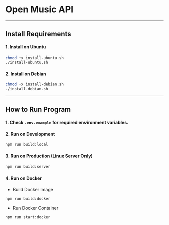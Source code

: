 # Open Music API

---

## Install Requirements

#### 1. Install on Ubuntu

```bash
chmod +x install-ubuntu.sh
./install-ubuntu.sh
```

#### 2. Install on Debian

```bash
chmod +x install-debian.sh
./install-debian.sh
```

---

## How to Run Program

#### 1. Check `.env.example` for required environment variables.

#### 2. Run on Development

```bash
npm run build:local
```

#### 3. Run on Production (Linux Server Only)

```bash
npm run build:server
```

#### 4. Run on Docker

-   Build Docker Image

```bash
npm run build:docker
```

-   Run Docker Container

```bash
npm run start:docker
```
